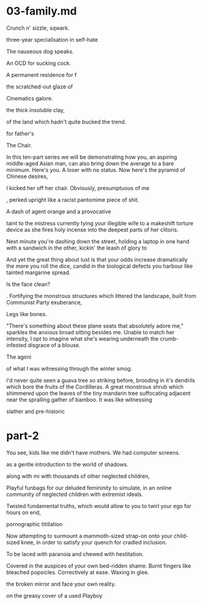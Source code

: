 # 03-family.md

Crunch n' sizzle, sqwark.

three-year specialisation in self-hate

The nauseous dog speaks.

An OCD for sucking cock.

A permanent residence for f

the scratched-out glaze of

Cinematics galore.

the thick insoluble clay,

 of the land which hadn't quite bucked the trend.

for father's

The Chair.

In this ten-part series we will be demonstrating how you, an aspiring middle-aged Asian man, can also bring down the average to a bare minimum. Here's you. A loser with no status. Now here's the pyramid of Chinese desires,

I kicked her off her chair. Obviously, presumptuous of me

, perked upright like a racist pantomime piece of shit.

A dash of agent orange and a provocative

taint to the mistress currently tying your illegible wife to a makeshift torture device as she fires holy incense into the deepest parts of her clitoris.

Next minute you're dashing down the street, holding a laptop in one hand with a sandwich in the other, kickin' the leash of glory to

And yet the great thing about lust is that your odds increase dramatically the more you roll the dice, candid in the biological defects you harbour like tainted margarine spread.

Is the face clean?




. Fortifying the monstrous structures which littered the landscape, built from Communist Party exuberance,


Legs like bones.

"There's something about these plane seats that absolutely adore me," sparkles the anxious broad sitting besides me. Unable to match her intensity, I opt to imagine what she's wearing underneath the crumb-infested disgrace of a blouse.

The agoni


of what I was witnessing through the winter smog.


I'd never quite seen a guava tree so striking before, brooding in it's dendrils which bore the fruits of the Cordilleras. A great monstrous shrub which shimmered upon the leaves of the tiny mandarin tree suffocating adjacent near the spralling gather of bamboo. It was like witnessing


slather and pre-historic


# part-2

You see, kids like me didn't have mothers. We had computer screens.

 as a gentle introduction to the world of shadows.

along with mi with thousands of other neglected children,

Playful funbags for our deluded femininity to simulate, in an online community of neglected children with extremist ideals.


 Twisted fundamental truths, which would allow to you to twirl your ego for hours on end,


pornographic titillation

  Now attempting to surmount a mammoth-sized strap-on onto your child-sized knee, in order to satisfy your quench for cradled inclusion.

To be laced with paranoia and chewed with hestitation.

Covered in the auspices of your own bed-ridden shame. Burnt fingers like bleached popsicles. Correctively at ease. Waxing in glee.

the broken  mirror and face your own reality.

on the greasy cover of a used Playboy